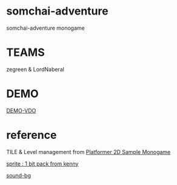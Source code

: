# somchai-adventure
somchai-adventure monogame

# TEAMS
zegreen & LordNaberal

# DEMO
[DEMO-VDO](https://www.youtube.com/watch?v=iL0WJMVtsf0)


# reference
TILE & Level management from [Platformer 2D Sample Monogame](https://github.com/MonoGame/MonoGame.Samples.git)

[sprite : 1 bit pack from kenny](https://kenney.nl/assets/1-bit-pack)

[sound-bg](https://www.youtube.com/watch?v=hrgzWEgCCFg&list=PLwJjxqYuirCLkq42mGw4XKGQlpZSfxsYd&index=2)



